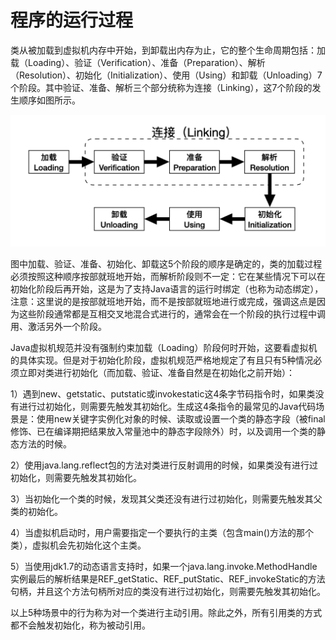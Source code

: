 # 程序的运行过程

类从被加载到虚拟机内存中开始，到卸载出内存为止，它的整个生命周期包括：加载（Loading）、验证（Verification）、准备（Preparation）、解析（Resolution）、初始化（Initialization）、使用（Using）和卸载（Unloading）7个阶段。其中验证、准备、解析三个部分统称为连接（Linking），这7个阶段的发生顺序如图所示。

![class_life_circle](../../img/class_life_circle.png)

图中加载、验证、准备、初始化、卸载这5个阶段的顺序是确定的，类的加载过程必须按照这种顺序按部就班地开始，而解析阶段则不一定：它在某些情况下可以在初始化阶段后再开始，这是为了支持Java语言的运行时绑定（也称为动态绑定），注意：这里说的是按部就班地开始，而不是按部就班地进行或完成，强调这点是因为这些阶段通常都是互相交叉地混合式进行的，通常会在一个阶段的执行过程中调用、激活另外一个阶段。

Java虚拟机规范并没有强制约束加载（Loading）阶段何时开始，这要看虚拟机的具体实现。但是对于初始化阶段，虚拟机规范严格地规定了有且只有5种情况必须立即对类进行初始化（而加载、验证、准备自然是在初始化之前开始）：

1）遇到new、getstatic、putstatic或invokestatic这4条字节码指令时，如果类没有进行过初始化，则需要先触发其初始化。生成这4条指令的最常见的Java代码场景是：使用new关键字实例化对象的时候、读取或设置一个类的静态字段（被final修饰、已在编译期把结果放入常量池中的静态字段除外）时，以及调用一个类的静态方法的时候。

2）使用java.lang.reflect包的方法对类进行反射调用的时候，如果类没有进行过初始化，则需要先触发其初始化。

3）当初始化一个类的时候，发现其父类还没有进行过初始化，则需要先触发其父类的初始化。

4）当虚拟机启动时，用户需要指定一个要执行的主类（包含main()方法的那个类），虚拟机会先初始化这个主类。

5）当使用jdk1.7的动态语言支持时，如果一个java.lang.invoke.MethodHandle实例最后的解析结果是REF_getStatic、REF_putStatic、REF_invokeStatic的方法句柄，并且这个方法句柄所对应的类没有进行过初始化，则需要先触发其初始化。

以上5种场景中的行为称为对一个类进行主动引用。除此之外，所有引用类的方式都不会触发初始化，称为被动引用。